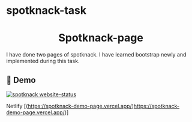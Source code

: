 # spotknack-task
<h1 align="center">Spotknack-page</h1>
I have done two pages of spotknack. I have learned bootstrap newly and implemented during this task. 

## 🚀 Demo
<a href="(https://spotknack-demo-page.vercel.app/)" target="_blank">
  <img src="https://img.shields.io/website?logo=github&style=flat-square&url=https%3A%2F%2Fsrinesh-portfolio.netlify.app%2" alt="spotknack website-status" />
</a>

Netlify [(https://spotknack-demo-page.vercel.app/)https://spotknack-demo-page.vercel.app/)]

